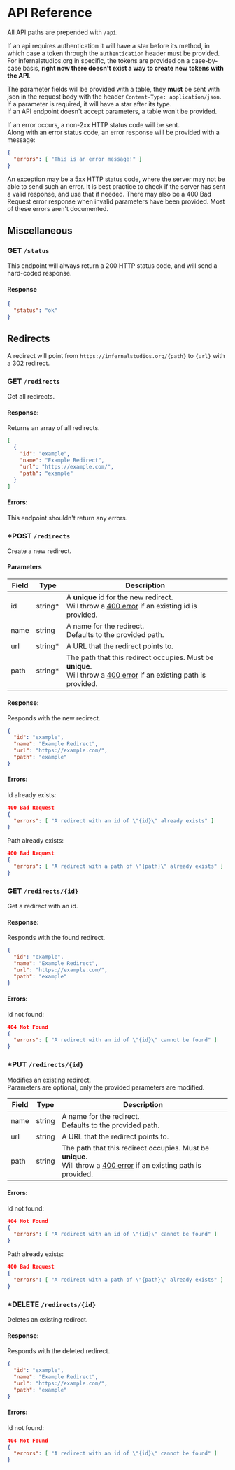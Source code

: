 # API Reference

All API paths are prepended with `/api`.

If an api requires authentication it will have a star before its method,
in which case a token through the `authentication` header must be provided.<br>
For <span>infernalstudios.org</span><!-- Span tags added to not create a link --> in specific, the tokens are provided on a case-by-case basis, **right now there doesn't exist a way to create new tokens with the API**.

The parameter fields will be provided with a table, they **must** be sent with json in the request body with the header `Content-Type: application/json`.<br>
If a parameter is required, it will have a star after its type.<br>
If an API endpoint doesn't accept parameters, a table won't be provided.<br>

If an error occurs, a non-2xx HTTP status code will be sent.<br>
Along with an error status code, an error response will be provided with a message:
```json
{
  "errors": [ "This is an error message!" ]
}
```
An exception may be a 5xx HTTP status code, where the server may not be able to send such an error. It is best practice to check if the server has sent a valid response, and use that if needed.
There may also be a 400 Bad Request error response when invalid parameters have been provided. Most of these errors aren't documented.

## Miscellaneous

### GET `/status`
This endpoint will always return a 200 HTTP status code, and will send a hard-coded response.

#### Response
```json
{
  "status": "ok"
}
```

## Redirects
A redirect will point from `https://infernalstudios.org/{path}` to `{url}` with a 302 redirect.

### GET `/redirects`
Get all redirects.

#### Response:
Returns an array of all redirects.
```json
[
  {
    "id": "example",
    "name": "Example Redirect",
    "url": "https://example.com/",
    "path": "example"
  }
]
```

#### Errors:
This endpoint shouldn't return any errors.

### *POST `/redirects`
Create a new redirect.

#### Parameters
| Field | Type    | Description |
|-------|---------|-------------|
| id    | string* | A **unique** id for the new redirect.<br>Will throw a [400 error](#post-redirects-existing-id) if an existing id is provided. |
| name  | string  | A name for the redirect.<br>Defaults to the provided path. |
| url   | string* | A URL that the redirect points to. |
| path  | string* | The path that this redirect occupies. Must be **unique**.<br>Will throw a [400 error](#post-redirects-existing-path) if an existing path is provided. |

#### Response:
Responds with the new redirect.
```json
{
  "id": "example",
  "name": "Example Redirect",
  "url": "https://example.com/",
  "path": "example"
}
```

#### Errors:

<span id="post-redirects-existing-id">Id already exists:</span>

```json
400 Bad Request
{
  "errors": [ "A redirect with an id of \"{id}\" already exists" ]
}
```

<span id="post-redirects-existing-path">Path already exists:</span>

```json
400 Bad Request
{
  "errors": [ "A redirect with a path of \"{path}\" already exists" ]
}
```

### GET `/redirects/{id}`
Get a redirect with an id.

#### Response:
Responds with the found redirect.
```json
{
  "id": "example",
  "name": "Example Redirect",
  "url": "https://example.com/",
  "path": "example"
}
```

#### Errors:

<span id="get-redirects-missing-id">Id not found:</span>

```json
404 Not Found
{
  "errors": [ "A redirect with an id of \"{id}\" cannot be found" ]
}
```


### *PUT `/redirects/{id}`
Modifies an existing redirect.<br>
Parameters are optional, only the provided parameters are modified.

| Field | Type   | Description |
|-------|--------|-------------|
| name  | string | A name for the redirect.<br>Defaults to the provided path. |
| url   | string | A URL that the redirect points to. |
| path  | string | The path that this redirect occupies. Must be **unique**.<br>Will throw a [400 error](#put-redirects-id-existing-path) if an existing path is provided. |

#### Errors:

<span id="post-redirects-missing-id">Id not found:</span><br>

```json
404 Not Found
{
  "errors": [ "A redirect with an id of \"{id}\" cannot be found" ]
}
```

<span id="post-redirects-existing-path">Path already exists:</span>

```json
400 Bad Request
{
  "errors": [ "A redirect with a path of \"{path}\" already exists" ]
}
```

### *DELETE `/redirects/{id}`
Deletes an existing redirect.<br>

#### Response:
Responds with the deleted redirect.
```json
{
  "id": "example",
  "name": "Example Redirect",
  "url": "https://example.com/",
  "path": "example"
}
```

#### Errors:

<span id="post-redirects-missing-id">Id not found:</span><br>

```json
404 Not Found
{
  "errors": [ "A redirect with an id of \"{id}\" cannot be found" ]
}
```
